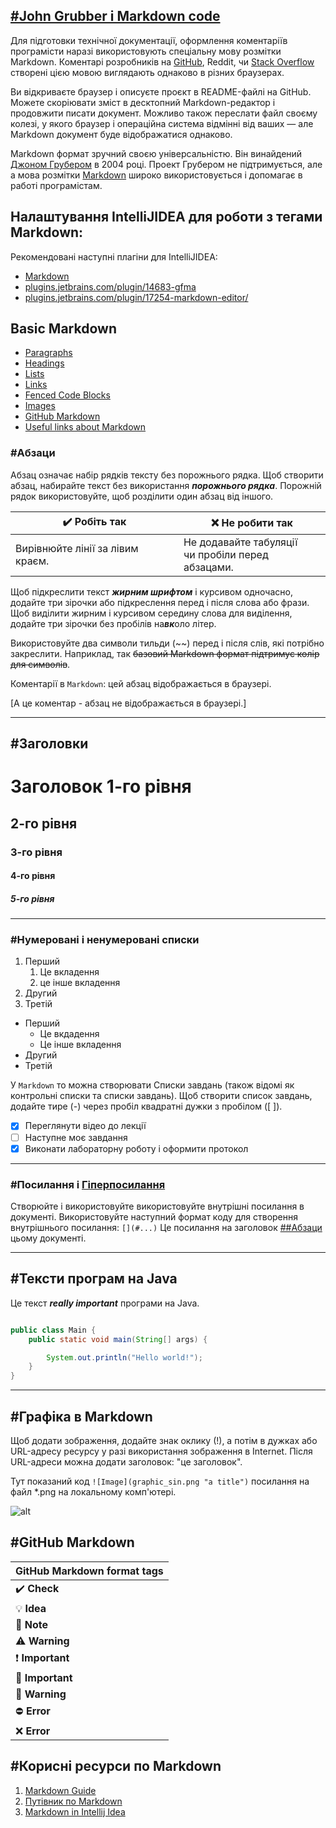 ## [\#John Grubber i Markdown code](https://en.wikipedia.org/wiki/John_Gruber)

Для підготовки  технічної документації, оформлення коментаріїв програмісти наразі використовують спеціальну мову розмітки
Markdown. Коментарі розробників на  [GitHub](https://github.com/microsoft/vscode-cpptools/blob/main/README.md?plain=1), Reddit,
чи [Stack Overflow](https://stackoverflow.com/) створені цією мовою  виглядають однаково в різних браузерах.

Ви відкриваєте браузер і описуєте проєкт в README-файлі на GitHub. Можете  скоріювати зміст в десктопний Markdown-редактор
і продовжити писати документ. Можливо також переслати  файл своєму колезі, у якого браузер і операційна система відмінні
від ваших — але Markdown документ буде відображатися однаково.

Markdown формат зручний своєю універсальністю. Він винайдений [Джоном Грубером](https://en.wikipedia.org/wiki/John_Gruber) в 2004 році. Проект Грубером не підтримується,
але а мова розмітки [Markdown](https://uk.wikipedia.org/wiki/Markdown) широко використовується і допомагає в работі  програмістам.

## Налаштування IntelliJIDEA для роботи з тегами Markdown:

Рекомендовані наступні плагіни для IntelliJIDEA:

- [Markdown](https://plugins.jetbrains.com/plugin/7793-markdown)
- [plugins.jetbrains.com/plugin/14683-gfma](https://plugins.jetbrains.com/plugin/14683-gfma/versions/stable)
- [plugins.jetbrains.com/plugin/17254-markdown-editor/](https://plugins.jetbrains.com/plugin/17254-markdown-editor/versions#tabs)

## Basic Markdown

- [Paragraphs](#абзаци)
- [Headings](#заголовки)
- [Lists](#нумеровані-і-ненумеровані-списки)
- [Links](#посилання-і-гіперпосилання)
- [Fenced Code Blocks](#тексти-програм-на-java)
- [Images](#графіка-в-markdown)
- [GitHub Markdown](#github-markdown)
- [Useful links about Markdown](#корисні-ресурси-по-markdown)

### \#Абзаци

Абзац означає набір рядків тексту без порожнього рядка. Щоб створити абзац, набирайте текст без використання ***порожнього рядка***. Порожній рядок використовуйте, щоб розділити один абзац від іншого.


| :heavy_check_mark: **Робіть так**                  | :x: **Не робити так**                                                                |
| ----------------------------------------------------------- | ----------------------------------------------------------------------------------------------- |
| Вирівнюйте лінії за лівим краєм. | Не додавайте табуляції<br> чи пробіли перед абзацами. |

Щоб підкреслити текст ***жирним шрифтом*** і курсивом одночасно, додайте три зірочки або підкреслення перед і після слова або фрази.  Щоб виділити жирним і курсивом середину слова для виділення, додайте три зірочки без пробілів на***вк***оло літер.

Використовуйте два символи тильди (\~\~) перед і після слів, які потрібно закреслити. Наприклад, так ~~базовий Markdown формат підтримує колір для символів~~.

Коментарії в `Markdown`: цей абзац відображається в браузері.

[А це коментар - абзац не відображається в браузері.]

---

## \#Заголовки

# Заголовок 1-го рівня

## 2-го рівня

### 3-го рівня

#### 4-го рівня

##### 5-го рівня

---

### \#Нумеровані і ненумеровані списки

1. Перший
   1. Це вкладення
   2. це інше вкладення
2. Другий
3. Третій

- Перший
  - Це вкдадення
  - Це інше вкладення
- Другий
- Третій

У `Markdown` то можна створювати Списки завдань (також відомі як контрольні списки та списки завдань).  Щоб створити список завдань, додайте тире (-) через пробіл квадратні дужки з пробілом ([ ]).

- [X]  Переглянути відео до лекції
- [ ]  Наступне моє завдання
- [X]  Виконати лабораторну роботу і оформити протокол

---

### \#Посилання і [Гіперпосилання](https://www.markdownguide.org/basic-syntax/#links)

Створюйте і використовуйте використовуйте внутрішні посилання в документі. Використовуйте наступний формат коду для створення внутрішнього посилання: `[](#...)` Це посилання на заголовок [ ##Абзаци](#абзаци ) цьому документі.

---

## \#Тексти програм на Java

Це текст  ***really important*** програми на Java.

```java

```

```java
public class Main {
    public static void main(String[] args) {

        System.out.println("Hello world!");
    }
}
```

---

## \#Графіка в Markdown

Щоб додати зображення, додайте знак оклику (!), а потім  в дужках  або URL-адресу ресурсу у разі використання зображення в Internet. Після  URL-адреси можна додати заголовок: "це заголовок".

Тут показаний код `![Image](graphic_sin.png "a title")` посилання на файл *.png на локальному комп'ютері.

![alt](https://bit.ly/33B4VxM "Puppy")

## \#GitHub Markdown


| GitHub Markdown format tags  |
| ---------------------------- |
| :heavy_check_mark: **Check** |
| :bulb: **Idea**              |
| :pencil: **Note**            |
| :warning: **Warning**        |
| :exclamation: **Important**  |
| :pushpin: **Important**      |
| :rotating_light: **Warning** |
| :no_entry: **Error**         |
| :x: **Error**                |

## \#Корисні ресурси по Markdown

1. [Markdown Guide](https://www.markdownguide.org/basic-syntax/)
2. [Путівник по Markdown](https://markdown.rozh2sch.org.ua/)
3. [Markdown in Intellij Idea](https://www.jetbrains.com/help/idea/markdown.html)
